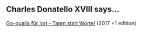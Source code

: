 ## Charles Donatello XVIII says...
[Go-qualia für Iori - Taten statt Worte!](http://cdxviii.minase-concern.com/20140505.zip) (2017 +1 edition)
